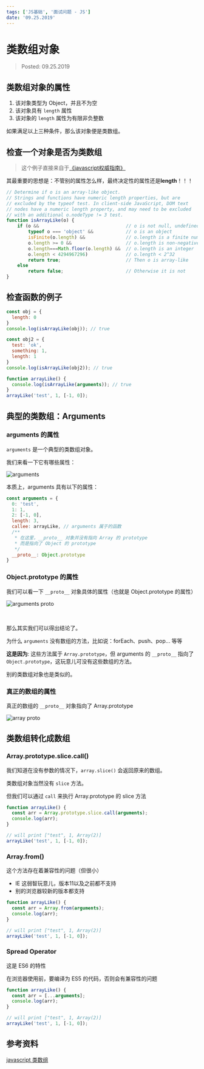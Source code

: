 ```yaml
---
tags: ['JS基础', '面试问题 - JS']
date: '09.25.2019'
---
```


# 类数组对象

> Posted: 09.25.2019

<Tag />

## 类数组对象的属性

1. 该对象类型为 Object，并且不为空
2. 该对象具有 `length` 属性
3. 该对象的 `length` 属性为有限非负整数

如果满足以上三种条件，那么该对象便是类数组。

## 检查一个对象是否为类数组

> 这个例子直接来自于[《javascript权威指南》](https://www.inkling.com/read/javascript-definitive-guide-david-flanagan-6th/chapter-7/array-like-objects)

其最重要的思想是：不管别的属性怎么样，最终决定性的属性还是**length**！！！

```javascript
// Determine if o is an array-like object.
// Strings and functions have numeric length properties, but are 
// excluded by the typeof test. In client-side JavaScript, DOM text
// nodes have a numeric length property, and may need to be excluded 
// with an additional o.nodeType != 3 test.
function isArrayLike(o) {
    if (o &&                                // o is not null, undefined, etc.
        typeof o === 'object' &&            // o is an object
        isFinite(o.length) &&               // o.length is a finite number
        o.length >= 0 &&                    // o.length is non-negative
        o.length===Math.floor(o.length) &&  // o.length is an integer
        o.length < 4294967296)              // o.length < 2^32
        return true;                        // Then o is array-like
    else
        return false;                       // Otherwise it is not
}
```

## 检查函数的例子

```javascript
const obj = {
  length: 0
}
console.log(isArrayLike(obj)); // true
```

```javascript
const obj2 = {
  test: 'ok',
  something: 1,
  length: 1
}
console.log(isArrayLike(obj2)); // true
```

```javascript
function arrayLike() {
  console.log(isArrayLike(arguments)); // true
}
arrayLike('test', 1, [-1, 0]);
```

## 典型的类数组：Arguments

### arguments 的属性

`arguments` 是一个典型的类数组对象。

我们来看一下它有哪些属性：

![arguments](/arguments.png)

本质上，arguments 具有以下的属性：

```javascript
const arguments = {
  0: 'test',
  1: 1,
  2: [-1, 0],
  length: 3,
  callee: arrayLike, // arguments 属于的函数
  /**
   * 在这里，__proto__ 对象并没有指向 Array 的 prototype
   * 而是指向了 Object 的 prototype
   */
  __proto__: Object.prototype
}
```

### Object.prototype 的属性

我们可以看一下 `__proto__` 对象具体的属性（也就是 Object.prototype 的属性）

![arguments __proto__](/args-proto.png)

<br />

那么其实我们可以得出结论了。

为什么 `arguments` 没有数组的方法，比如说：forEach、push、pop... 等等

<span v-red>**这是因为**</span>: 这些方法属于 `Array.prototype`，但 arguments 的 `__proto__` 指向了 `Object.prototype`，这玩意儿可没有这些数组的方法。

别的类数组对象也是类似的。

### 真正的数组的属性

真正的数组的 `__proto__` 对象指向了 Array.prototype

![array __proto__](/array-proto.png)

## 类数组转化成数组

### Array.prototype.slice.call()

我们知道在没有参数的情况下，`array.slice()` 会返回原来的数组。

类数组对象当然没有 `slice` 方法。

但我们可以通过 `call` 来执行 Array.prototype 的 slice 方法

```javascript
function arrayLike() {
  const arr = Array.prototype.slice.call(arguments);
  console.log(arr);
}

// will print ["test", 1, Array(2)]
arrayLike('test', 1, [-1, 0]);
```

### Array.from()

这个方法存在着兼容性的问题（但很小）

- IE 这弱智玩意儿，版本11以及之前都不支持
- 别的浏览器较新的版本都支持

```javascript
function arrayLike() {
  const arr = Array.from(arguments);
  console.log(arr);
}

// will print ["test", 1, Array(2)]
arrayLike('test', 1, [-1, 0]);
```

### Spread Operator

这是 ES6 的特性

在浏览器使用前，要编译为 ES5 的代码，否则会有兼容性的问题

```javascript
function arrayLike() {
  const arr = [...arguments];
  console.log(arr);
}

// will print ["test", 1, Array(2)]
arrayLike('test', 1, [-1, 0]);
```

## 参考资料

[javascript 类数组](https://segmentfault.com/a/1190000000415572)